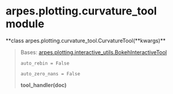 arpes.plotting.curvature\_tool module
=====================================

**class arpes.plotting.curvature\_tool.CurvatureTool(**kwargs)\*\*

> Bases:
> [arpes.plotting.interactive\_utils.BokehInteractiveTool](arpes.plotting.interactive_utils#arpes.plotting.interactive_utils.BokehInteractiveTool)
>
> `auto_rebin = False`
>
> `auto_zero_nans = False`
>
> **tool\_handler(doc)**
